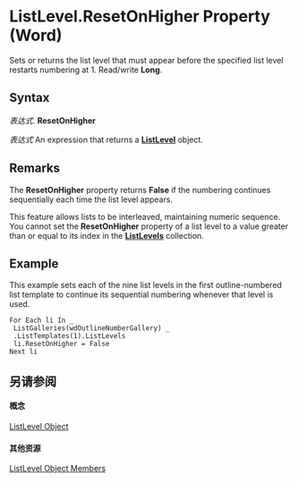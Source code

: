 
# ListLevel.ResetOnHigher Property (Word)

Sets or returns the list level that must appear before the specified list level restarts numbering at 1. Read/write  **Long**.


## Syntax

 _表达式_. **ResetOnHigher**

 _表达式_ An expression that returns a **[ListLevel](0cd152cb-6c25-50cb-7c1d-8b6d9734505b.md)** object.


## Remarks

The  **ResetOnHigher** property returns **False** if the numbering continues sequentially each time the list level appears.

This feature allows lists to be interleaved, maintaining numeric sequence. You cannot set the  **ResetOnHigher** property of a list level to a value greater than or equal to its index in the **[ListLevels](9165c008-c066-8d3e-9254-d9e0ab2ec091.md)** collection.


## Example

This example sets each of the nine list levels in the first outline-numbered list template to continue its sequential numbering whenever that level is used.


```
For Each li In _ 
 ListGalleries(wdOutlineNumberGallery) _ 
 .ListTemplates(1).ListLevels 
 li.ResetOnHigher = False 
Next li
```


## 另请参阅


#### 概念


[ListLevel Object](0cd152cb-6c25-50cb-7c1d-8b6d9734505b.md)
#### 其他资源


[ListLevel Object Members](http://msdn.microsoft.com/library/befd48fb-74b1-e505-a027-af8534e02f19%28Office.15%29.aspx)